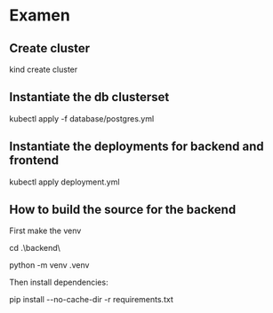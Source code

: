 # Examen

## Create cluster

kind create cluster

## Instantiate the db clusterset

kubectl apply -f database/postgres.yml

## Instantiate the deployments for backend and frontend

kubectl apply deployment.yml

## How to build the source for the backend

First make the venv

cd .\backend\

python -m venv .venv

Then install dependencies:

pip install --no-cache-dir -r requirements.txt
